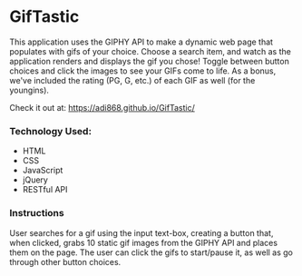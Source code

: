 # GifTastic
This application uses the GIPHY API to make a dynamic web page that populates with gifs of your choice. Choose a search item, and watch as the application renders and displays the gif you chose! Toggle between button choices and click the images to see your GIFs come to life. As a bonus, we've included the rating (PG, G, etc.) of each GIF as well (for the youngins).

Check it out at: https://adi868.github.io/GifTastic/

### Technology Used:
* HTML
* CSS
* JavaScript
* jQuery
* RESTful API

### Instructions
User searches for a gif using the input text-box, creating a button that, when clicked, grabs 10 static gif images from the GIPHY API and places them on the page. The user can click the gifs to start/pause it, as well as go through other button choices.

